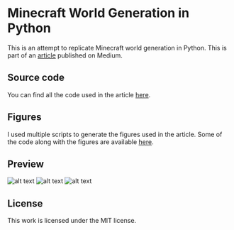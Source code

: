 # Minecraft World Generation in Python
 
This is an attempt to replicate Minecraft world generation in Python.
This is part of an [article](https://towardsdatascience.com/replicating-minecraft-world-generation-in-python-1b491bc9b9a4) published on Medium.


## Source code
You can find all the code used in the article [here](https://github.com/BilHim/minecraft-word-generation/blob/main/src/Minecraft%20Terrain%20Generation%20in%20Python%20-%20By%20Bilal%20Himite.ipynb).

## Figures
I used multiple scripts to generate the figures used in the article. Some of the code along with the figures are available [here](https://github.com/BilHim/minecraft-word-generation/tree/main/figures).

## Preview
![alt text](https://github.com/BilHim/minecraft-word-generation/raw/main/preview_1.png "Preview 1")
![alt text](https://github.com/BilHim/minecraft-word-generation/raw/main/preview_2.png "Preview 2")
![alt text](https://github.com/BilHim/minecraft-word-generation/raw/main/preview_3.png "Preview 3")

## License
This work is licensed under the MIT license.
